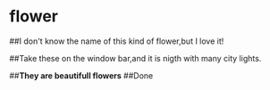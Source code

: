 # flower

##I don't know the name of this kind of flower,but I love it!

##Take these on the window bar,and it is nigth with many city lights.

##**They are beautifull flowers**
##Done
